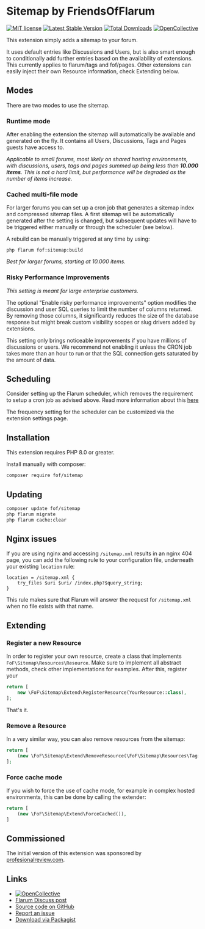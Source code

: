 # Sitemap by FriendsOfFlarum
[![MIT license](https://img.shields.io/badge/license-MIT-blue.svg)](https://github.com/FriendsOfFlarum/sitemap/blob/master/LICENSE.md) [![Latest Stable Version](https://img.shields.io/packagist/v/fof/sitemap.svg)](https://packagist.org/packages/fof/sitemap) [![Total Downloads](https://img.shields.io/packagist/dt/fof/sitemap.svg)](https://packagist.org/packages/fof/sitemap) [![OpenCollective](https://img.shields.io/badge/opencollective-fof-blue.svg)](https://opencollective.com/fof/donate)

This extension simply adds a sitemap to your forum.

It uses default entries like Discussions and Users, but is also smart enough to conditionally add further entries
based on the availability of extensions. This currently applies to flarum/tags and fof/pages. Other extensions
can easily inject their own Resource information, check Extending below.

## Modes

There are two modes to use the sitemap.

### Runtime mode

After enabling the extension the sitemap will automatically be available and generated on the fly.
It contains all Users, Discussions, Tags and Pages guests have access to.

_Applicable to small forums, most likely on shared hosting environments, with discussions, users, tags and pages summed
up being less than **10.000 items**.
This is not a hard limit, but performance will be degraded as the number of items increase._

### Cached multi-file mode

For larger forums you can set up a cron job that generates a sitemap index and compressed sitemap files.
A first sitemap will be automatically generated after the setting is changed, but subsequent updates will have to be triggered either manually or through the scheduler (see below).

A rebuild can be manually triggered at any time by using:

```
php flarum fof:sitemap:build
```

_Best for larger forums, starting at 10.000 items._

### Risky Performance Improvements

_This setting is meant for large enterprise customers._

The optional "Enable risky performance improvements" option modifies the discussion and user SQL queries to limit the number of columns returned.
By removing those columns, it significantly reduces the size of the database response but might break custom visibility scopes or slug drivers added by extensions.

This setting only brings noticeable improvements if you have millions of discussions or users.
We recommend not enabling it unless the CRON job takes more than an hour to run or that the SQL connection gets saturated by the amount of data.

## Scheduling

Consider setting up the Flarum scheduler, which removes the requirement to setup a cron job as advised above.
Read more information about this [here](https://discuss.flarum.org/d/24118)

The frequency setting for the scheduler can be customized via the extension settings page.

## Installation

This extension requires PHP 8.0 or greater.

Install manually with composer:

```bash
composer require fof/sitemap
```

## Updating

```bash
composer update fof/sitemap
php flarum migrate
php flarum cache:clear
```

## Nginx issues

If you are using nginx and accessing `/sitemap.xml` results in an nginx 404 page, you can add the following rule to your configuration file, underneath your existing `location` rule:

```
location = /sitemap.xml {
    try_files $uri $uri/ /index.php?$query_string;
}
```

This rule makes sure that Flarum will answer the request for `/sitemap.xml` when no file exists with that name.

## Extending

### Register a new Resource

In order to register your own resource, create a class that implements `FoF\Sitemap\Resources\Resource`. Make sure
to implement all abstract methods, check other implementations for examples. After this, register your

```php
return [
    new \FoF\Sitemap\Extend\RegisterResource(YourResource::class),
];
```
That's it.

### Remove a Resource

In a very similar way, you can also remove resources from the sitemap:
```php
return [
    (new \FoF\Sitemap\Extend\RemoveResource(\FoF\Sitemap\Resources\Tag::class)),
];
```

### Force cache mode

If you wish to force the use of cache mode, for example in complex hosted environments, this can be done by calling the extender:
```php
return [
    (new \FoF\Sitemap\Extend\ForceCached()),
]
```

## Commissioned

The initial version of this extension was sponsored by [profesionalreview.com](https://www.profesionalreview.com/).

## Links

- [![OpenCollective](https://img.shields.io/badge/donate-friendsofflarum-44AEE5?style=for-the-badge&logo=open-collective)](https://opencollective.com/fof/donate)
- [Flarum Discuss post](https://discuss.flarum.org/d/14941)
- [Source code on GitHub](https://github.com/FriendsOfFlarum/sitemap)
- [Report an issue](https://github.com/FriendsOFflarum/sitemap/issues)
- [Download via Packagist](https://packagist.org/packages/fof/sitemap)
